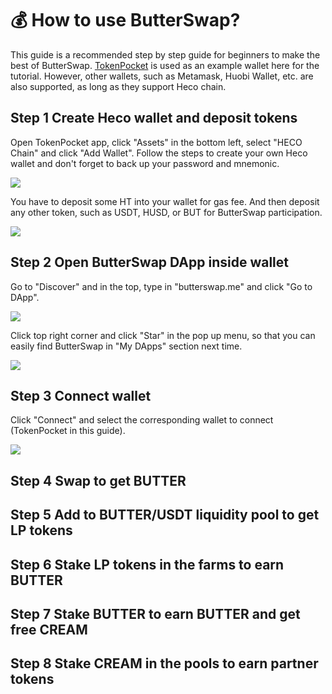 # 💰 How to use ButterSwap?

This guide is a recommended step by step guide for beginners to make the best of ButterSwap. [TokenPocket](https://www.tokenpocket.pro/) is used as an example wallet here for the tutorial. However, other wallets, such as Metamask, Huobi Wallet, etc. are also supported, as long as they support Heco chain.

## Step 1 Create Heco wallet and deposit tokens

Open TokenPocket app, click "Assets" in the bottom left, select "HECO Chain" and click "Add Wallet". Follow the steps to create your own Heco wallet and don't forget to back up your password and mnemonic.

![](../.gitbook/assets/7dd01428408969dc700835ce861d7e67.png)

You have to deposit some HT into your wallet for gas fee. And then deposit any other token, such as USDT, HUSD, or BUT for ButterSwap participation.

![](../.gitbook/assets/61256898b01786e593664e8192aca7dd.png)

## Step 2 Open ButterSwap DApp inside wallet

Go to "Discover" and in the top, type in "butterswap.me" and click "Go to DApp".

![](../.gitbook/assets/714502f6-f1de-47ce-bac6-468f6b0c912c.png)

Click top right corner and click "Star" in the pop up menu, so that you can easily find ButterSwap in "My DApps" section next time.

![](../.gitbook/assets/50253d55-f767-4844-9e33-40c5d8bf68b7.png)

## Step 3 Connect wallet

Click "Connect" and select the corresponding wallet to connect \(TokenPocket in this guide\).

![](../.gitbook/assets/889cbec6-e7e3-43c9-a876-2acaef19cae2.png)

## Step 4 Swap to get BUTTER

## Step 5 Add to BUTTER/USDT liquidity pool to get LP tokens

## Step 6 Stake LP tokens in the farms to earn BUTTER

## Step 7 Stake BUTTER to earn BUTTER and get free CREAM

## Step 8 Stake CREAM in the pools to earn partner tokens







